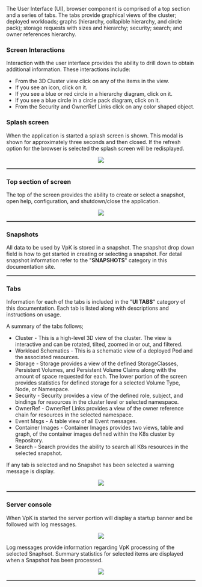 

The User Interface (UI), browser component is comprised of a top section and a series of tabs. The tabs provide graphical views of the cluster; deployed workloads; graphs (hierarchy, collapible hierarchy, and circle pack); storage requests with sizes and hierarchy; security; search; and owner references hierarchy.

### Screen Interactions

Interaction with the user interface provides the ability to drill down to obtain additional information.  These interactions include:

- From the 3D Cluster view click on any of the items in the view.
- If you see an icon, click on it. 
- If you see a blue or red circle in a hierarchy diagram, click on it.
- If you see a blue circle in a circle pack diagram, click on it.
- From the Security and OwnerRef Links click on any color shaped object.


### Splash screen

When the application is started a splash screen is shown.  This modal is shown for approximately three seconds and then closed.
If the refresh option for the browser is selected the splash screen will be redisplayed. 

<p align="center">
  <img style="float: center;" src="https://raw.githubusercontent.com/k8svisual/vpk-docs/master/docs/images/ui_startup.png">
</p>

<hr style="border:1px solid #aaaaaa">

### Top section of screen

The top of the screen provides the ability to create or select a snapshot, open help, configuration, and shutdown/close the application.

<p align="center">
  <img style="float: center;" src="https://raw.githubusercontent.com/k8svisual/vpk-docs/master/docs/images/ui_top2.png">
</p>

<hr style="border:1px solid #aaaaaa">

### Snapshots 

All data to be used by VpK is stored in a snapshot. The snapshot drop down field is how to get started in creating or selecting a snapshot.  For detail snapshot information refer to the "__SNAPSHOTS__" category in this documentation site.


<hr style="border:1px solid #aaaaaa">

### Tabs

Information for each of the tabs is included in the "__UI TABS__" category of this documentation.  Each tab is listed along with descriptions and instructions on usage.   

A summary of the tabs follows;

- Cluster - This is a high-level 3D view of the cluster. The view is interactive and can be rotated, tilted, zoomed in or out, and filtered.
- Workload Schematics - This is a schematic view of a deployed Pod and the associated resources. 
- Storage - Storage provides a view of the defined StorageClasses, Persistent Volumes, and Persistent Volume Claims along with the amount of space requested for each. The lower portion of the screen provides statistics for defined storage for a selected Volume Type, Node, or Namespace.
- Security - Security provides a view of the defined role, subject, and bindings for resources in the cluster level or selected namespace.
- OwnerRef - OwnerRef Links provides a view of the owner reference chain for resources in the selected namespace.
- Event Msgs - A table view of all Event messages. 
- Container Images - Container Images provides two views, table and graph, of the container images defined within the K8s cluster by Repository.
- Search - Search provides the ability to search all K8s resources in the selected snapshot.

If any tab is selected and no Snapshot has been selected a warning message is display.  

<p align="center">
  <img style="float: center;" src="https://raw.githubusercontent.com/k8svisual/vpk-docs/master/docs/images/ui_no_data.png">
</p>


<hr style="border:1px solid #aaaaaa">

### Server console

When VpK is started the server portion will display a startup banner and be followed with log messages.

<p align="center">
  <img style="float: center;" src="https://raw.githubusercontent.com/k8svisual/vpk-docs/master/docs/images/splash_vpk_2.png">
</p>


Log messages provide information regarding VpK processing of the selected Snaphsot.  Summary statistics for selected items
are displayed when a Snapshot has been processed.


<p align="center">
  <img style="float: center;" src="https://raw.githubusercontent.com/k8svisual/vpk-docs/master/docs/images/splash_log.png">
</p>

<hr style="border:1px solid #aaaaaa">